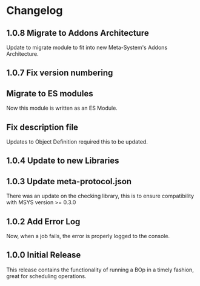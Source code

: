 # Changelog
## 1.0.8 Migrate to Addons Architecture
Update to migrate module to fit into new Meta-System's Addons Architecture.

## 1.0.7 Fix version numbering
## Migrate to ES modules
Now this module is written as an ES Module.
## Fix description file
Updates to Object Definition required this to be updated.

## 1.0.4 Update to new Libraries
## 1.0.3 Update meta-protocol.json
There was an update on the checking library, this is to ensure compatibility with MSYS version >= 0.3.0

## 1.0.2 Add Error Log
Now, when a job fails, the error is properly logged to the console.

## 1.0.0 Initial Release
This release contains the functionality of running a BOp in a timely fashion, great for scheduling operations.
